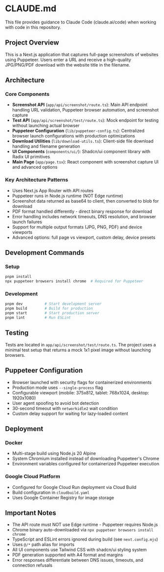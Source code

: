 # CLAUDE.md

This file provides guidance to Claude Code (claude.ai/code) when working with code in this repository.

## Project Overview

This is a Next.js application that captures full-page screenshots of websites using Puppeteer. Users enter a URL and receive a high-quality JPG/PNG/PDF download with the website title in the filename.

## Architecture

### Core Components
- **Screenshot API** (`app/api/screenshot/route.ts`): Main API endpoint handling URL validation, Puppeteer browser automation, and screenshot capture
- **Test API** (`app/api/screenshot/test/route.ts`): Mock endpoint for testing without launching actual browser
- **Puppeteer Configuration** (`lib/puppeteer-config.ts`): Centralized browser launch configurations with production optimizations
- **Download Utilities** (`lib/download-utils.ts`): Client-side file download handling and filename generation
- **UI Components** (`components/ui/`): Shadcn/ui component library with Radix UI primitives
- **Main Page** (`app/page.tsx`): React component with screenshot capture UI and advanced options

### Key Architecture Patterns
- Uses Next.js App Router with API routes
- Puppeteer runs in Node.js runtime (NOT Edge runtime)
- Screenshot data returned as base64 to client, then converted to blob for download
- PDF format handled differently - direct binary response for download
- Error handling includes network timeouts, DNS resolution, and browser launch failures
- Support for multiple output formats (JPG, PNG, PDF) and device viewports
- Advanced options: full page vs viewport, custom delay, device presets

## Development Commands

### Setup
```bash
pnpm install
npx puppeteer browsers install chrome  # Required for Puppeteer
```

### Development
```bash
pnpm dev          # Start development server
pnpm build        # Build for production  
pnpm start        # Start production server
pnpm lint         # Run ESLint
```

## Testing

Tests are located in `app/api/screenshot/test/route.ts`. The project uses a minimal test setup that returns a mock 1x1 pixel image without launching browsers.

## Puppeteer Configuration

- Browser launched with security flags for containerized environments
- Production mode uses `--single-process` flag
- Configurable viewport (mobile: 375x812, tablet: 768x1024, desktop: 1920x1080)
- User agent spoofing to avoid bot detection
- 30-second timeout with `networkidle2` wait condition
- Custom delay support for waiting for lazy-loaded content

## Deployment

### Docker
- Multi-stage build using Node.js 20 Alpine
- System Chromium installed instead of downloading Puppeteer's Chrome
- Environment variables configured for containerized Puppeteer execution

### Google Cloud Platform
- Configured for Google Cloud Run deployment via Cloud Build
- Build configuration in `cloudbuild.yaml`
- Uses Google Container Registry for image storage

## Important Notes

- The API route must NOT use Edge runtime - Puppeteer requires Node.js
- Chrome binary auto-downloaded via `npx puppeteer browsers install chrome`
- TypeScript and ESLint errors ignored during build (see `next.config.mjs`)
- Uses `@/*` path alias for imports
- All UI components use Tailwind CSS with shadcn/ui styling system
- PDF generation supported with A4 format and margins
- Error responses differentiate between DNS issues, timeouts, and connection refusals